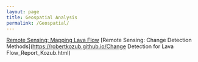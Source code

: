 ```yaml
---
layout: page
title: Geospatial Analysis
permalink: /Geospatial/
---
```


[Remote Sensing: Mapping Lava Flow](https://robertkozub.github.io/MappingLavaFlow.html)
[Remote Sensing: Change Detection Methods](https://robertkozub.github.io/Change Detection for Lava Flow_Report_Kozub.html)
